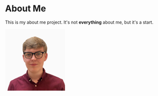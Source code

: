 # About Me

This is my about me project. It's not **everything** about me, but it's a start.

<img src="aidan.jpg" alt="Picture of Aidan" height="200" />
